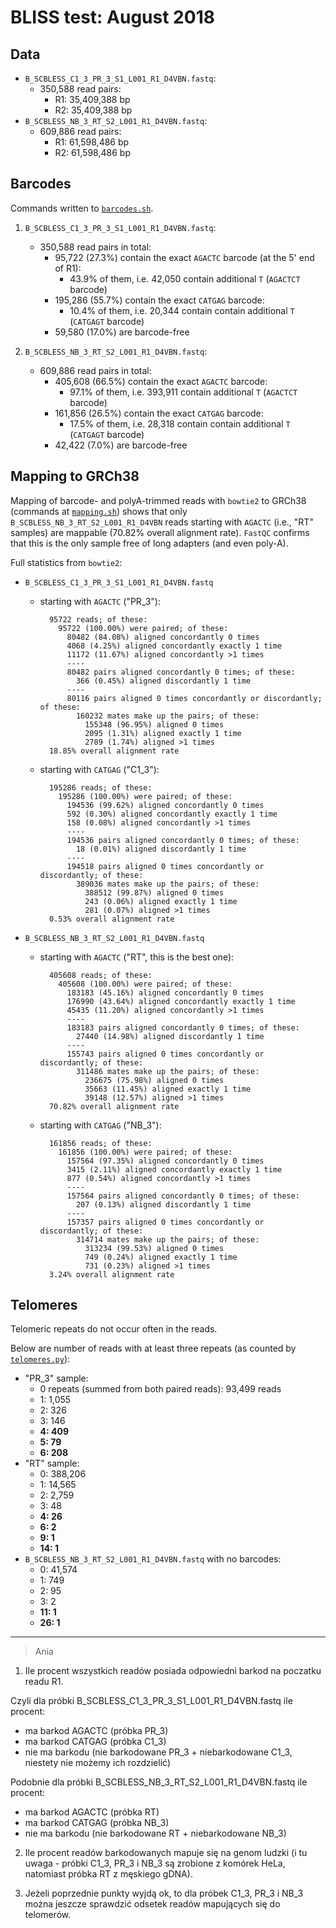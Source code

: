 # BLISS test: August 2018

## Data

* `B_SCBLESS_C1_3_PR_3_S1_L001_R1_D4VBN.fastq`:
	* 350,588 read pairs:
		* R1: 35,409,388 bp
		* R2: 35,409,388 bp
* `B_SCBLESS_NB_3_RT_S2_L001_R1_D4VBN.fastq`:
	*  609,886 read pairs:
		* R1: 61,598,486 bp
		* R2: 61,598,486 bp

## Barcodes

Commands written to [`barcodes.sh`](barcodes.sh).

1. `B_SCBLESS_C1_3_PR_3_S1_L001_R1_D4VBN.fastq`:
	* 350,588 read pairs in total:
		* 95,722 (27.3%) contain the exact `AGACTC` barcode (at the 5' end of R1):
			* 43.9% of them, i.e. 42,050 contain additional `T` (`AGACTCT` barcode)
		* 195,286 (55.7%) contain the exact `CATGAG` barcode:
			* 10.4% of them, i.e. 20,344 contain contain additional `T` (`CATGAGT` barcode)
		* 59,580 (17.0%) are barcode-free

2. `B_SCBLESS_NB_3_RT_S2_L001_R1_D4VBN.fastq`:
	* 609,886 read pairs in total:
		 * 405,608 (66.5%) contain the exact `AGACTC` barcode:
		 	* 97.1% of them, i.e. 393,911 contain additional `T` (`AGACTCT` barcode)
		 * 161,856 (26.5%) contain the exact `CATGAG` barcode:
		 	* 17.5% of them, i.e. 28,318 contain contain additional `T` (`CATGAGT` barcode)
		 * 42,422 (7.0%) are barcode-free	

## Mapping to GRCh38

Mapping of barcode- and polyA-trimmed reads with `bowtie2` to GRCh38 (commands at [`mapping.sh`](mapping.sh)) shows that only `B_SCBLESS_NB_3_RT_S2_L001_R1_D4VBN` reads starting with `AGACTC` (i.e., "RT" samples) are mappable (70.82% overall alignment rate). `FastQC` confirms that this is the only sample free of long adapters (and even poly-A).

Full statistics from `bowtie2`:

* `B_SCBLESS_C1_3_PR_3_S1_L001_R1_D4VBN.fastq`
	* starting with `AGACTC` ("PR_3"):

			95722 reads; of these:
			  95722 (100.00%) were paired; of these:
			    80482 (84.08%) aligned concordantly 0 times
			    4068 (4.25%) aligned concordantly exactly 1 time
			    11172 (11.67%) aligned concordantly >1 times
			    ----
			    80482 pairs aligned concordantly 0 times; of these:
			      366 (0.45%) aligned discordantly 1 time
			    ----
			    80116 pairs aligned 0 times concordantly or discordantly; of these:
			      160232 mates make up the pairs; of these:
			        155348 (96.95%) aligned 0 times
			        2095 (1.31%) aligned exactly 1 time
			        2789 (1.74%) aligned >1 times
			18.85% overall alignment rate

	* starting with `CATGAG` ("C1_3"):

			195286 reads; of these:
			  195286 (100.00%) were paired; of these:
			    194536 (99.62%) aligned concordantly 0 times
			    592 (0.30%) aligned concordantly exactly 1 time
			    158 (0.08%) aligned concordantly >1 times
			    ----
			    194536 pairs aligned concordantly 0 times; of these:
			      18 (0.01%) aligned discordantly 1 time
			    ----
			    194518 pairs aligned 0 times concordantly or discordantly; of these:
			      389036 mates make up the pairs; of these:
			        388512 (99.87%) aligned 0 times
			        243 (0.06%) aligned exactly 1 time
			        281 (0.07%) aligned >1 times
			0.53% overall alignment rate


* `B_SCBLESS_NB_3_RT_S2_L001_R1_D4VBN.fastq`
	* starting with `AGACTC` ("RT", this is the best one):

			405608 reads; of these:
			  405608 (100.00%) were paired; of these:
			    183183 (45.16%) aligned concordantly 0 times
			    176990 (43.64%) aligned concordantly exactly 1 time
			    45435 (11.20%) aligned concordantly >1 times
			    ----
			    183183 pairs aligned concordantly 0 times; of these:
			      27440 (14.98%) aligned discordantly 1 time
			    ----
			    155743 pairs aligned 0 times concordantly or discordantly; of these:
			      311486 mates make up the pairs; of these:
			        236675 (75.98%) aligned 0 times
			        35663 (11.45%) aligned exactly 1 time
			        39148 (12.57%) aligned >1 times
			70.82% overall alignment rate

	* starting with `CATGAG` ("NB_3"):

			161856 reads; of these:
			  161856 (100.00%) were paired; of these:
			    157564 (97.35%) aligned concordantly 0 times
			    3415 (2.11%) aligned concordantly exactly 1 time
			    877 (0.54%) aligned concordantly >1 times
			    ----
			    157564 pairs aligned concordantly 0 times; of these:
			      207 (0.13%) aligned discordantly 1 time
			    ----
			    157357 pairs aligned 0 times concordantly or discordantly; of these:
			      314714 mates make up the pairs; of these:
			        313234 (99.53%) aligned 0 times
			        749 (0.24%) aligned exactly 1 time
			        731 (0.23%) aligned >1 times
			3.24% overall alignment rate

## Telomeres

Telomeric repeats do not occur often in the reads. 

Below are number of reads with at least three repeats (as counted by [`telomeres.py`](scripts/telomeres.py)):

* "PR_3" sample:
	* 0 repeats (summed from both paired reads): 93,499 reads
	* 1: 1,055
	* 2: 326
	* 3: 146
	* **4: 409**
	* **5: 79**
	* **6: 208**
* "RT" sample:
	* 0: 388,206
	* 1: 14,565
	* 2: 2,759
	* 3: 48
	* **4: 26**
	* **6: 2**
	* **9: 1**
	* **14: 1**
* `B_SCBLESS_NB_3_RT_S2_L001_R1_D4VBN.fastq` with no barcodes:
	* 0: 41,574
	* 1: 749
	* 2: 95
	* 3: 2
	* **11: 1**
	* **26: 1**

---

> Ania

1. Ile procent wszystkich readów posiada odpowiedni barkod na poczatku readu R1. 

Czyli dla  próbki B_SCBLESS_C1_3_PR_3_S1_L001_R1_D4VBN.fastq ile procent:
- ma barkod AGACTC (próbka  PR_3)
- ma barkod  CATGAG (próbka C1_3)
- nie ma barkodu (nie barkodowane PR_3 + niebarkodowane C1_3, niestety nie możemy ich rozdzielić)

Podobnie dla próbki B_SCBLESS_NB_3_RT_S2_L001_R1_D4VBN.fastq ile procent:
- ma barkod AGACTC (próbka  RT)
- ma barkod  CATGAG (próbka NB_3)
- nie ma barkodu (nie barkodowane RT + niebarkodowane NB_3)

2. Ile procent readów barkodowanych mapuje się na genom ludzki (i tu uwaga - próbki C1_3, PR_3 i NB_3 są zrobione z komórek HeLa, natomiast próbka RT z męskiego gDNA).

3. Jeżeli poprzednie punkty wyjdą ok, to dla próbek  C1_3, PR_3 i NB_3 można jeszcze sprawdzić odsetek readów mapujących się do telomerów.
